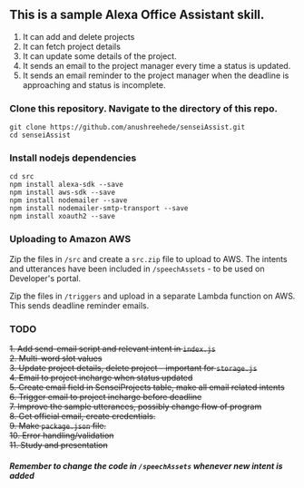 ## This is a sample Alexa Office Assistant skill. 

1. It can add and delete projects
2. It can fetch project details
3. It can update some details of the project. 
4. It sends an email to the project manager every time a status is updated. 
5. It sends an email reminder to the project manager when the deadline is approaching and status is incomplete. 

### Clone this repository. Navigate to the directory of this repo. 

`git clone https://github.com/anushreehede/senseiAssist.git`  
`cd senseiAssist`

### Install nodejs dependencies

`cd src`    
`npm install alexa-sdk --save`  
`npm install aws-sdk --save`    
`npm install nodemailer --save`     
`npm install nodemailer-smtp-transport --save`     
`npm install xoauth2 --save`     

### Uploading to Amazon AWS

Zip the files in `/src` and create a `src.zip` file to upload to AWS. 
The intents and utterances have been included in `/speechAssets` - to be used on Developer's portal. 

Zip the files in `/triggers` and upload in a separate Lambda function on AWS. This sends deadline reminder emails. 

### TODO

~~1. Add send-email script and relevant intent in `index.js`~~    
~~2. Multi-word slot values~~   
~~3. Update project details, delete project - important for `storage.js`~~     
~~4. Email to project incharge when status updated~~    
~~5. Create email field in SenseiProjects table, make all email related intents~~     
~~6. Trigger email to project incharge before deadline~~    
~~7. Improve the sample utterances, possibly change flow of program~~   
~~8. Get official email, create credentials.~~  
~~9. Make `package.json` file.~~   
~~10. Error handling/validation~~  
~~11. Study and presentation~~  

##### Remember to change the code in `/speechAssets` whenever new intent is added



